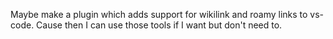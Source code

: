 

Maybe make a plugin which adds support for wikilink and roamy links to vs-code. Cause then I can use those tools if I want but don't need to.